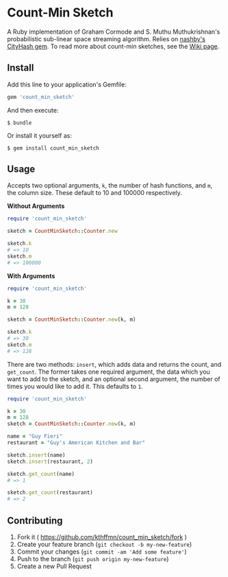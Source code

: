 # Count-Min Sketch

A Ruby implementation of Graham Cormode and S. Muthu Muthukrishnan's probabilistic sub-linear space streaming algorithm. Relies on [nashby's](https://github.com/nashby) [CityHash gem](https://github.com/nashby/cityhash). To read more about count-min sketches, see the [Wiki page](http://en.wikipedia.org/wiki/Count%E2%80%93min_sketch).

## Install

Add this line to your application's Gemfile:

```ruby
gem 'count_min_sketch'
```

And then execute:

    $ bundle

Or install it yourself as:

    $ gem install count_min_sketch

## Usage

Accepts two optional arguments, `k`, the number of hash functions, and `m`, the column size. These default to 10 and 100000 respectively.

**Without Arguments**

```ruby
require 'count_min_sketch'

sketch = CountMinSketch::Counter.new

sketch.k
# => 10
sketch.m
# => 100000
```

**With Arguments**

```ruby
require 'count_min_sketch'

k = 30
m = 128

sketch = CountMinSketch::Counter.new(k, m)

sketch.k
# => 30
sketch.m
# => 128
```

There are two methods: `insert`, which adds data and returns the count, and `get_count`. The former takes one required argument, the data which you want to add to the sketch, and an optional second argument, the number of times you would like to add it. This defaults to `1`.

```ruby
require 'count_min_sketch'

k = 30
m = 128
sketch = CountMinSketch::Counter.new(k, m)

name = "Guy Fieri"
restaurant = "Guy's American Kitchen and Bar"

sketch.insert(name)
sketch.insert(restaurant, 2)

sketch.get_count(name)
# => 1

sketch.get_count(restaurant)
# => 2
```

## Contributing

1. Fork it ( https://github.com/kthffmn/count_min_sketch/fork )
2. Create your feature branch (`git checkout -b my-new-feature`)
3. Commit your changes (`git commit -am 'Add some feature'`)
4. Push to the branch (`git push origin my-new-feature`)
5. Create a new Pull Request
